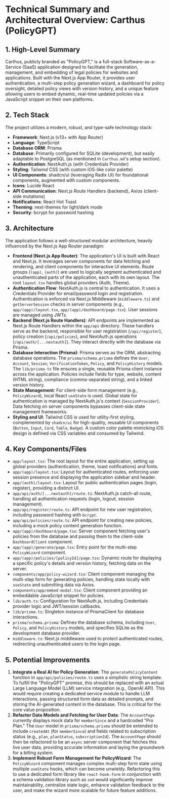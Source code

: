 # Technical Summary and Architectural Overview: Carthus (PolicyGPT)

## 1. High-Level Summary

Carthus, publicly branded as "PolicyGPT," is a full-stack Software-as-a-Service (SaaS) application designed to facilitate the generation, management, and embedding of legal policies for websites and applications. Built with the Next.js App Router, it provides user authentication, a multi-step policy generation wizard, a dashboard for policy oversight, detailed policy views with version history, and a unique feature allowing users to embed dynamic, real-time updated policies via a JavaScript snippet on their own platforms.

## 2. Tech Stack

The project utilizes a modern, robust, and type-safe technology stack:

*   **Framework**: Next.js (v13+ with App Router)
*   **Language**: TypeScript
*   **Database ORM**: Prisma
*   **Database**: Primarily configured for SQLite (development), but easily adaptable to PostgreSQL (as mentioned in `Carthus.md`'s setup section).
*   **Authentication**: NextAuth.js (with Credentials Provider)
*   **Styling**: Tailwind CSS (with custom iOS-like color palette)
*   **UI Components**: shadcn/ui (leveraging Radix UI) for foundational components, augmented with custom components.
*   **Icons**: Lucide React
*   **API Communication**: Next.js Route Handlers (backend), Axios (client-side mutations)
*   **Notifications**: React Hot Toast
*   **Theming**: next-themes for light/dark mode
*   **Security**: bcrypt for password hashing

## 3. Architecture

The application follows a well-structured modular architecture, heavily influenced by the Next.js App Router paradigm:

*   **Frontend (Next.js App Router)**: The application's UI is built with React and Next.js. It leverages server components for data fetching and rendering, and client components for interactive UI elements. Route groups (`(app)`, `(auth)`) are used to logically segment authenticated and unauthenticated parts of the application, each with its own layout. The root `layout.tsx` handles global providers (Auth, Theme).
*   **Authentication Flow**: NextAuth.js is central to authentication. It uses a Credentials Provider for email/password login and registration. Authentication is enforced via Next.js Middleware (`middleware.ts`) and `getServerSession` checks in server components (e.g., `app/(app)/layout.tsx`, `app/(app)/dashboard/page.tsx`). User sessions are managed using JWTs.
*   **Backend (Next.js Route Handlers)**: API endpoints are implemented as Next.js Route Handlers within the `app/api` directory. These handlers serve as the backend, responsible for user registration (`/api/register`), policy creation (`/api/policies`), and NextAuth.js operations (`/api/auth/[...nextauth]`). They interact directly with the database via Prisma.
*   **Database Interaction (Prisma)**: Prisma serves as the ORM, abstracting database operations. The `prisma/schema.prisma` defines the `User`, `Account`, `Session`, `VerificationToken`, `Policy`, and `PolicyHistory` models. The `lib/prisma.ts` file ensures a single, reusable Prisma client instance across the application. Policies include fields for type, website, content (HTML string), compliance (comma-separated string), and a linked version history.
*   **State Management**: For client-side form management (e.g., `PolicyWizard`), local React `useState` is used. Global state for authentication is managed by NextAuth.js's context (`SessionProvider`). Data fetching on server components bypasses client-side state management frameworks.
*   **Styling and UI**: Tailwind CSS is used for utility-first styling, complemented by `shadcn/ui` for high-quality, reusable UI components (`Button`, `Input`, `Card`, `Table`, `Badge`). A custom color palette mimicking iOS design is defined via CSS variables and consumed by Tailwind.

## 4. Key Components/Files

*   `app/layout.tsx`: The root layout for the entire application, setting up global providers (authentication, theme, toast notifications) and fonts.
*   `app/(app)/layout.tsx`: Layout for authenticated routes, enforcing user session presence and displaying the application sidebar and header.
*   `app/(auth)/layout.tsx`: Layout for public authentication pages (login, register), providing a distinct UI.
*   `app/api/auth/[...nextauth]/route.ts`: NextAuth.js catch-all route, handling all authentication requests (login, logout, session management).
*   `app/api/register/route.ts`: API endpoint for new user registration, including password hashing with `bcrypt`.
*   `app/api/policies/route.ts`: API endpoint for creating new policies, including a mock policy content generation function.
*   `app/(app)/dashboard/page.tsx`: Server component fetching user's policies from the database and passing them to the client-side `DashboardClient` component.
*   `app/(app)/generate/page.tsx`: Entry point for the multi-step `PolicyWizard` component.
*   `app/(app)/policies/[policyId]/page.tsx`: Dynamic route for displaying a specific policy's details and version history, fetching data on the server.
*   `components/app/policy-wizard.tsx`: Client component managing the multi-step form for generating policies, handling state locally with `useState` and submitting data via Axios.
*   `components/app/embed-modal.tsx`: Client component providing an embeddable JavaScript snippet for policies.
*   `lib/auth.ts`: Configuration for NextAuth.js, including Credentials provider logic and JWT/session callbacks.
*   `lib/prisma.ts`: Singleton instance of PrismaClient for database interactions.
*   `prisma/schema.prisma`: Defines the database schema, including `User`, `Policy`, and `PolicyHistory` models, and specifies SQLite as the development database provider.
*   `middleware.ts`: Next.js middleware used to protect authenticated routes, redirecting unauthenticated users to the login page.

## 5. Potential Improvements

1.  **Integrate a Real AI for Policy Generation**: The `generatePolicyContent` function in `app/api/policies/route.ts` uses a simplistic string template. To fulfill the "PolicyGPT" promise, this should be replaced with an actual Large Language Model (LLM) service integration (e.g., OpenAI API). This would require creating a dedicated service module to handle LLM interactions, passing structured form data as detailed prompts, and storing the AI-generated content in the database. This is critical for the core value proposition.
2.  **Refactor Data Models and Fetching for User Data**: The `AccountPage` currently displays mock data for `memberSince` and a hardcoded "Pro Plan." The `User` model in `prisma/schema.prisma` should be extended to include `createdAt` (for `memberSince`) and fields related to subscription status (e.g., `plan`, `planStatus`, `subscriptionId`). The `AccountPage` should then be refactored to be an `async` server component that fetches this live user data, providing accurate information and laying the groundwork for a billing system.
3.  **Implement Robust Form Management for PolicyWizard**: The `PolicyWizard` component manages complex multi-step form state using multiple `useState` hooks, which can become unwieldy. Refactoring this to use a dedicated form library like `react-hook-form` in conjunction with a schema validation library such as `zod` would significantly improve maintainability, centralize state logic, enhance validation feedback to the user, and make the wizard more scalable for future feature additions.